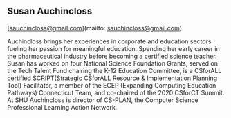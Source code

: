 ## Susan Auchincloss

[sauchincloss@gmail.com](mailto: sauchincloss@gmail.com)

Auchincloss brings her experiences in corporate and education sectors fueling her passion for meaningful education. Spending her early career in the pharmaceutical industry before becoming a certified science teacher. Susan has worked on four National Science Foundation Grants, served on the Tech Talent Fund chairing the K-12 Education Committee, is a CSforALL certified SCRIPT(Strategic CSforALL Resource & Implementation Planning Tool) Facilitator, a member of the ECEP (Expanding Computing Education Pathways) Connecticut Team, and co-chaired of the 2020 CSforCT Summit. At SHU Auchincloss is director of CS-PLAN, the Computer Science Professional Learning Action Network.